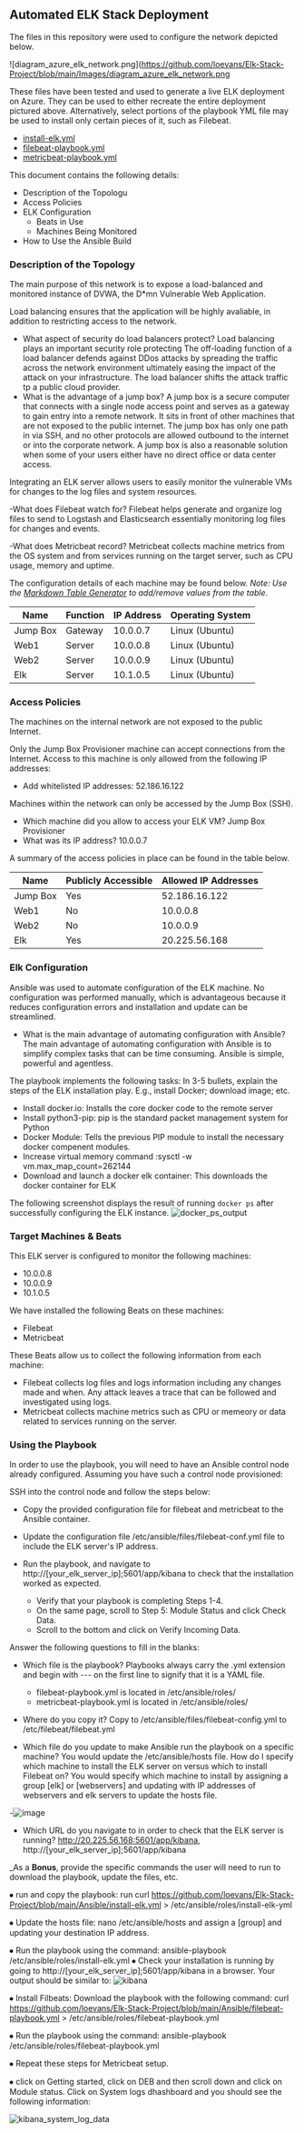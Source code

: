 ## Automated ELK Stack Deployment

The files in this repository were used to configure the network depicted below.

![diagram_azure_elk_network.png](https://github.com/loevans/Elk-Stack-Project/blob/main/Images/diagram_azure_elk_network.png


These files have been tested and used to generate a live ELK deployment on Azure. They can be used to either recreate the entire deployment pictured above. Alternatively, select portions of the playbook YML file may be used to install only certain pieces of it, such as Filebeat.

  - [install-elk.yml](https://github.com/loevans/Elk-Stack-Project/blob/main/Ansible/install-elk.yml.txt)
  - [filebeat-playbook.yml](https://github.com/loevans/Elk-Stack-Project/blob/main/Ansible/filebeat-playbook.yml.txt)
  - [metricbeat-playbook.yml](https://github.com/loevans/Elk-Stack-Project/blob/main/Ansible/metricbeat-playbook.yml.txt)
 

This document contains the following details:
- Description of the Topologu
- Access Policies
- ELK Configuration
  - Beats in Use
  - Machines Being Monitored
- How to Use the Ansible Build


### Description of the Topology

The main purpose of this network is to expose a load-balanced and monitored instance of DVWA, the D*mn Vulnerable Web Application.

Load balancing ensures that the application will be highly avaliable, in addition to restricting access to the network.
- What aspect of security do load balancers protect? Load balancing plays an important security role protecting  The off-loading function of a load balancer defends against DDos attacks by spreading the traffic across the network environment ultimately easing the impact of the attack on your infrastructure. The load balancer shifts the attack traffic tp a public cloud provider.
- What is the advantage of a jump box? A jump box is a secure computer that connects with a single node access point and serves as a gateway to gain entry into a remote network.  It sits in front of other machines that are not exposed to the public internet.  The jump box has only one path in via SSH, and no other protocols are allowed outbound to the internet or into the corporate network. A jump box is also a reasonable solution when some of your users either have no direct office or data center access.


Integrating an ELK server allows users to easily monitor the vulnerable VMs for changes to the log files and system resources.

-What does Filebeat watch for? Filebeat helps generate and organize log files to send to Logstash and Elasticsearch essentially monitoring log files for changes and events.

-What does Metricbeat record? Metricbeat collects machine metrics from the OS system and from services running on the target server, such as CPU usage, memory and uptime.


The configuration details of each machine may be found below.
_Note: Use the [Markdown Table Generator](http://www.tablesgenerator.com/markdown_tables) to add/remove values from the table_.

| Name     | Function | IP Address | Operating System |
|----------|----------|------------|------------------|
| Jump Box | Gateway  | 10.0.0.7   | Linux (Ubuntu)   |
| Web1     | Server   | 10.0.0.8   | Linux (Ubuntu)   |
| Web2     | Server   | 10.0.0.9   | Linux (Ubuntu)   |
| Elk      | Server   | 10.1.0.5   | Linux (Ubuntu)   |
 
### Access Policies

The machines on the internal network are not exposed to the public Internet. 

Only the Jump Box Provisioner machine can accept connections from the Internet. Access to this machine is only allowed from the following IP addresses:
- Add whitelisted IP addresses: 52.186.16.122

Machines within the network can only be accessed by the Jump Box (SSH).
- Which machine did you allow to access your ELK VM? Jump Box Provisioner
- What was its IP address? 10.0.0.7

A summary of the access policies in place can be found in the table below.

| Name     | Publicly Accessible | Allowed IP Addresses |
|----------|---------------------|----------------------|
| Jump Box | Yes                 | 52.186.16.122        |
| Web1     | No                  | 10.0.0.8             |
| Web2     | No                  | 10.0.0.9             |
| Elk      | Yes                 | 20.225.56.168        |


### Elk Configuration

Ansible was used to automate configuration of the ELK machine. No configuration was performed manually, which is advantageous because it reduces configuration errors and installation and update can be streamlined.  

- What is the main advantage of automating configuration with Ansible? The main advantage of automating configuration with Ansible is to simplify complex tasks that can be time consuming. Ansible is simple, powerful and agentless.

The playbook implements the following tasks: In 3-5 bullets, explain the steps of the ELK installation play. E.g., install Docker; download image; etc.
- Install docker.io: Installs the core docker code to the remote server
- Install python3-pip: pip is the standard packet management system for Python
- Docker Module: Tells the previous PIP module to install the necessary docker compenent modules.
- Increase virtual memory command :sysctl -w vm.max_map_count=262144
- Download and launch a docker elk container: This downloads the docker container for ELK

The following screenshot displays the result of running `docker ps` after successfully configuring the ELK instance.
![docker_ps_output](https://user-images.githubusercontent.com/93744925/158907704-b3721aad-be67-452b-be67-fe9d8a6ad1bf.png)

### Target Machines & Beats
This ELK server is configured to monitor the following machines:

-   10.0.0.8
-   10.0.0.9
-   10.1.0.5

We have installed the following Beats on these machines:

-	Filebeat
-	Metricbeat

These Beats allow us to collect the following information from each machine:

- Filebeat collects log files and logs information including any changes made and when.  Any attack leaves a trace that can be followed and investigated using logs.
- Metricbeat collects machine metrics such as CPU or memeory or data related to services running on the server.

### Using the Playbook
In order to use the playbook, you will need to have an Ansible control node already configured. Assuming you have such a control node provisioned: 

SSH into the control node and follow the steps below:
- Copy the provided configuration file for filebeat and metricbeat to the Ansible container.
- Update the configuration file /etc/ansible/files/filebeat-conf.yml file to include the ELK server's IP address. 
- Run the playbook, and navigate to http://[your_elk_server_ip];5601/app/kibana to check that the installation worked as expected.

  - Verify that your playbook is completing Steps 1-4.
  - On the same page, scroll to Step 5: Module Status and click Check Data.
  - Scroll to the bottom and click on Verify Incoming Data.

Answer the following questions to fill in the blanks:
- Which file is the playbook? Playbooks always carry the .yml extension and begin with --- on the first line to signify that it is a YAML file.
  - filebeat-playbook.yml is located in /etc/ansible/roles/
  - metricbeat-playbook.yml is located in /etc/ansible/roles/ 
 
- Where do you copy it? Copy to /etc/ansible/files/filebeat-config.yml to /etc/filebeat/filebeat.yml

- Which file do you update to make Ansible run the playbook on a specific machine? You would update the /etc/ansible/hosts file. How do I specify which machine to install the ELK server on versus which to install Filebeat on? You would specify which machine to install by assigning a group [elk] or [webservers] and updating with IP addresses of webservers and elk servers to update the hosts file.

-![image](https://user-images.githubusercontent.com/93744925/158907013-a95f4e9f-fd44-4471-9105-d161bdc5ec47.png)

- Which URL do you navigate to in order to check that the ELK server is running? http://20.225.56.168:5601/app/kibana, http://[your_elk_server_ip];5601/app/kibana  

_As a **Bonus**, provide the specific commands the user will need to run to download the playbook, update the files, etc.

⦁	run and copy the playbook: run curl https://github.com/loevans/Elk-Stack-Project/blob/main/Ansible/install-elk.yml > /etc/ansible/roles/install-elk-yml

⦁	Update the hosts file: nano /etc/ansible/hosts and assign a [group] and updating your destination IP address.

⦁	Run the playbook using the command: ansible-playbook /etc/ansible/roles/install-elk.yml
⦁	Check your installation is running by going to http://[your_elk_server_ip];5601/app/kibana in a browser. Your output should be similar to: 
![kibana](https://user-images.githubusercontent.com/93744925/158880291-30393591-5b2d-41d6-bdbe-409be5cae9aa.PNG)

⦁	Install Filbeats:	 Download the playbook with the following command: curl https://github.com/loevans/Elk-Stack-Project/blob/main/Ansible/filebeat-playbook.yml > /etc/ansible/roles/filebeat-playbook.yml

⦁	Run the playbook using the command: ansible-playbook /etc/ansible/roles/filebeat-playbook.yml

⦁	Repeat these steps for Metricbeat setup. 

⦁	click on Getting started, click on DEB and then scroll down and click on Module status.  Click on System logs dhashboard and you should see the following information:

![kibana_system_log_data](https://user-images.githubusercontent.com/93744925/158880414-07d6ca44-0cbd-417c-9c88-7d6402c47c63.PNG)




